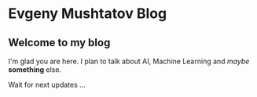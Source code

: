 # Evgeny Mushtatov Blog

## Welcome to my blog

I'm glad you are here. I plan to talk about AI, Machine Learning and _maybe_ **something** else.

Wait for next updates ...
